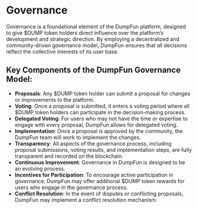 # Governance

Governance is a foundational element of the DumpFun platform, designed to give $DUMP token holders direct influence over the platform’s development and strategic direction. By employing a decentralized and community-driven governance model, DumpFun ensures that all decisions reflect the collective interests of its user base.

## Key Components of the DumpFun Governance Model:

- **Proposals**: Any $DUMP token holder can submit a proposal for changes or improvements to the platform.
- **Voting**: Once a proposal is submitted, it enters a voting period where all $DUMP token holders can participate in the decision-making process.
- **Delegated Voting**: For users who may not have the time or expertise to engage with every proposal, DumpFun allows for delegated voting.
- **Implementation**: Once a proposal is approved by the community, the DumpFun team will work to implement the changes.
- **Transparency**: All aspects of the governance process, including proposal submissions, voting results, and implementation steps, are fully transparent and recorded on the blockchain.
- **Continuous Improvement**: Governance in DumpFun is designed to be an evolving process.
- **Incentives for Participation**: To encourage active participation in governance, DumpFun may offer additional $DUMP token rewards for users who engage in the governance process.
- **Conflict Resolution**: In the event of disputes or conflicting proposals, DumpFun may implement a conflict resolution mechanism.
